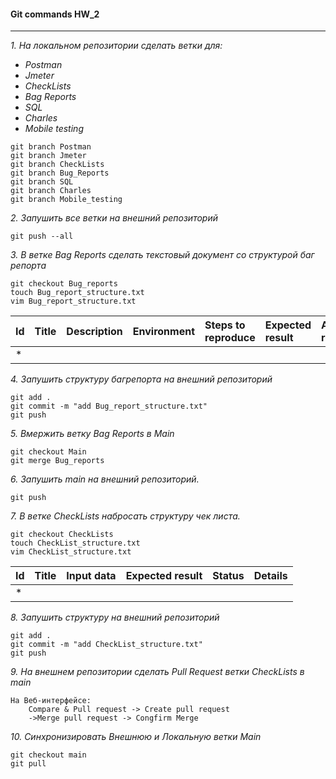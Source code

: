 #### Git commands HW_2
***
_1. На локальном репозитории сделать ветки для:_
- _Postman_
- _Jmeter_
- _CheckLists_
- _Bag Reports_
- _SQL_
- _Charles_
- _Mobile testing_
```
git branch Postman
git branch Jmeter
git branch CheckLists
git branch Bug_Reports
git branch SQL
git branch Charles
git branch Mobile_testing
```
_2. Запушить все ветки на внешний репозиторий_
```
git push --all
```
_3. В ветке Bag Reports сделать текстовый документ со структурой баг репорта_
```
git checkout Bug_reports
touch Bug_report_structure.txt
vim Bug_report_structure.txt
```
 Id | Title | Description | Environment | Steps to reproduce | Expected result | Actual result | Severity | Priority | Attachments
:---|:------|:------------|:------------|:-------------------|:----------------|:--------------|:---------|:---------| :--------                            
  *  |       |             |             |                    |                 |               |          |          |

_4. Запушить структуру багрепорта на внешний репозиторий_
```
git add .
git commit -m "add Bug_report_structure.txt"
git push
```
_5. Вмержить ветку Bag Reports в Main_
```
git checkout Main
git merge Bug_reports
```
_6. Запушить main на внешний репозиторий._
```
git push
```
_7. В ветке CheckLists набросать структуру чек листа._
```
git checkout CheckLists
touch CheckList_structure.txt
vim CheckList_structure.txt
```
 Id | Title | Input data | Expected result | Status | Details
:---|:------|:-----------|:----------------|:-------|--------
*   |       |            |                 |        |


_8. Запушить структуру на внешний репозиторий_
```
git add .
git commit -m "add CheckList_structure.txt"
git push
```
_9. На внешнем репозитории сделать Pull Request ветки CheckLists в main_
```
На Веб-интерфейсе:
	Compare & Pull request -> Create pull request
	->Merge pull request -> Congfirm Merge
```

_10. Синхронизировать Внешнюю и Локальную ветки Main_
```
git checkout main
git pull
```